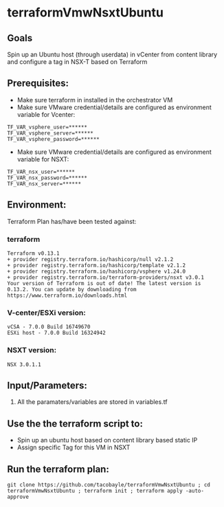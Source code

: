# terraformVmwNsxtUbuntu

## Goals
Spin up an Ubuntu host (through userdata) in vCenter from content library and configure a tag in NSX-T based on Terraform

## Prerequisites:
- Make sure terraform in installed in the orchestrator VM
- Make sure VMware credential/details are configured as environment variable for Vcenter:
```
TF_VAR_vsphere_user=******
TF_VAR_vsphere_server=******
TF_VAR_vsphere_password=******
```
- Make sure VMware credential/details are configured as environment variable for NSXT:
```
TF_VAR_nsx_user=******
TF_VAR_nsx_password=******
TF_VAR_nsx_server=******
```

## Environment:

Terraform Plan has/have been tested against:

### terraform

```
Terraform v0.13.1
+ provider registry.terraform.io/hashicorp/null v2.1.2
+ provider registry.terraform.io/hashicorp/template v2.1.2
+ provider registry.terraform.io/hashicorp/vsphere v1.24.0
+ provider registry.terraform.io/terraform-providers/nsxt v3.0.1
Your version of Terraform is out of date! The latest version is 0.13.2. You can update by downloading from https://www.terraform.io/downloads.html
```

### V-center/ESXi version:
```
vCSA - 7.0.0 Build 16749670
ESXi host - 7.0.0 Build 16324942
```

### NSXT version:
```
NSX 3.0.1.1
```

## Input/Parameters:

1. All the paramaters/variables are stored in variables.tf

## Use the the terraform script to:
- Spin up an ubuntu host based on content library based static IP
- Assign specific Tag for this VM in NSXT

## Run the terraform plan:
```
git clone https://github.com/tacobayle/terraformVmwNsxtUbuntu ; cd terraformVmwNsxtUbuntu ; terraform init ; terraform apply -auto-approve
```
